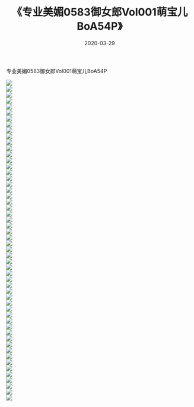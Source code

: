 ﻿---
layout: post
title:  《专业美媚0583御女郎Vol001萌宝儿BoA54P》
date:   2020-03-29
img: http://pic.660000.xyz/1:/性感/2020/专业美媚0583御女郎Vol001萌宝儿BoA54P/000.jpg
categories: [美女, 清纯, 唯美]
---

专业美媚0583御女郎Vol001萌宝儿BoA54P

  ![](http://pic.660000.xyz/1:/性感/2020/专业美媚0583御女郎Vol001萌宝儿BoA54P/001.jpg) <br> ![](http://pic.660000.xyz/1:/性感/2020/专业美媚0583御女郎Vol001萌宝儿BoA54P/002.jpg) <br> ![](http://pic.660000.xyz/1:/性感/2020/专业美媚0583御女郎Vol001萌宝儿BoA54P/003.jpg) <br> ![](http://pic.660000.xyz/1:/性感/2020/专业美媚0583御女郎Vol001萌宝儿BoA54P/004.jpg) <br> ![](http://pic.660000.xyz/1:/性感/2020/专业美媚0583御女郎Vol001萌宝儿BoA54P/005.jpg) <br> ![](http://pic.660000.xyz/1:/性感/2020/专业美媚0583御女郎Vol001萌宝儿BoA54P/006.jpg) <br> ![](http://pic.660000.xyz/1:/性感/2020/专业美媚0583御女郎Vol001萌宝儿BoA54P/007.jpg) <br> ![](http://pic.660000.xyz/1:/性感/2020/专业美媚0583御女郎Vol001萌宝儿BoA54P/008.jpg) <br> ![](http://pic.660000.xyz/1:/性感/2020/专业美媚0583御女郎Vol001萌宝儿BoA54P/009.jpg) <br> ![](http://pic.660000.xyz/1:/性感/2020/专业美媚0583御女郎Vol001萌宝儿BoA54P/010.jpg) <br> ![](http://pic.660000.xyz/1:/性感/2020/专业美媚0583御女郎Vol001萌宝儿BoA54P/011.jpg) <br> ![](http://pic.660000.xyz/1:/性感/2020/专业美媚0583御女郎Vol001萌宝儿BoA54P/012.jpg) <br> ![](http://pic.660000.xyz/1:/性感/2020/专业美媚0583御女郎Vol001萌宝儿BoA54P/013.jpg) <br> ![](http://pic.660000.xyz/1:/性感/2020/专业美媚0583御女郎Vol001萌宝儿BoA54P/014.jpg) <br> ![](http://pic.660000.xyz/1:/性感/2020/专业美媚0583御女郎Vol001萌宝儿BoA54P/015.jpg) <br> ![](http://pic.660000.xyz/1:/性感/2020/专业美媚0583御女郎Vol001萌宝儿BoA54P/016.jpg) <br> ![](http://pic.660000.xyz/1:/性感/2020/专业美媚0583御女郎Vol001萌宝儿BoA54P/017.jpg) <br> ![](http://pic.660000.xyz/1:/性感/2020/专业美媚0583御女郎Vol001萌宝儿BoA54P/018.jpg) <br> ![](http://pic.660000.xyz/1:/性感/2020/专业美媚0583御女郎Vol001萌宝儿BoA54P/019.jpg) <br> ![](http://pic.660000.xyz/1:/性感/2020/专业美媚0583御女郎Vol001萌宝儿BoA54P/020.jpg) <br> ![](http://pic.660000.xyz/1:/性感/2020/专业美媚0583御女郎Vol001萌宝儿BoA54P/021.jpg) <br> ![](http://pic.660000.xyz/1:/性感/2020/专业美媚0583御女郎Vol001萌宝儿BoA54P/022.jpg) <br> ![](http://pic.660000.xyz/1:/性感/2020/专业美媚0583御女郎Vol001萌宝儿BoA54P/023.jpg) <br> ![](http://pic.660000.xyz/1:/性感/2020/专业美媚0583御女郎Vol001萌宝儿BoA54P/024.jpg) <br> ![](http://pic.660000.xyz/1:/性感/2020/专业美媚0583御女郎Vol001萌宝儿BoA54P/025.jpg) <br> ![](http://pic.660000.xyz/1:/性感/2020/专业美媚0583御女郎Vol001萌宝儿BoA54P/026.jpg) <br> ![](http://pic.660000.xyz/1:/性感/2020/专业美媚0583御女郎Vol001萌宝儿BoA54P/027.jpg) <br> ![](http://pic.660000.xyz/1:/性感/2020/专业美媚0583御女郎Vol001萌宝儿BoA54P/028.jpg) <br> ![](http://pic.660000.xyz/1:/性感/2020/专业美媚0583御女郎Vol001萌宝儿BoA54P/029.jpg) <br> ![](http://pic.660000.xyz/1:/性感/2020/专业美媚0583御女郎Vol001萌宝儿BoA54P/030.jpg) <br> ![](http://pic.660000.xyz/1:/性感/2020/专业美媚0583御女郎Vol001萌宝儿BoA54P/031.jpg) <br> ![](http://pic.660000.xyz/1:/性感/2020/专业美媚0583御女郎Vol001萌宝儿BoA54P/032.jpg) <br> ![](http://pic.660000.xyz/1:/性感/2020/专业美媚0583御女郎Vol001萌宝儿BoA54P/033.jpg) <br> ![](http://pic.660000.xyz/1:/性感/2020/专业美媚0583御女郎Vol001萌宝儿BoA54P/034.jpg) <br> ![](http://pic.660000.xyz/1:/性感/2020/专业美媚0583御女郎Vol001萌宝儿BoA54P/035.jpg) <br> ![](http://pic.660000.xyz/1:/性感/2020/专业美媚0583御女郎Vol001萌宝儿BoA54P/036.jpg) <br> ![](http://pic.660000.xyz/1:/性感/2020/专业美媚0583御女郎Vol001萌宝儿BoA54P/037.jpg) <br> ![](http://pic.660000.xyz/1:/性感/2020/专业美媚0583御女郎Vol001萌宝儿BoA54P/038.jpg) <br> ![](http://pic.660000.xyz/1:/性感/2020/专业美媚0583御女郎Vol001萌宝儿BoA54P/039.jpg) <br> ![](http://pic.660000.xyz/1:/性感/2020/专业美媚0583御女郎Vol001萌宝儿BoA54P/040.jpg) <br> ![](http://pic.660000.xyz/1:/性感/2020/专业美媚0583御女郎Vol001萌宝儿BoA54P/041.jpg) <br> ![](http://pic.660000.xyz/1:/性感/2020/专业美媚0583御女郎Vol001萌宝儿BoA54P/042.jpg) <br> ![](http://pic.660000.xyz/1:/性感/2020/专业美媚0583御女郎Vol001萌宝儿BoA54P/043.jpg) <br> ![](http://pic.660000.xyz/1:/性感/2020/专业美媚0583御女郎Vol001萌宝儿BoA54P/044.jpg) <br> ![](http://pic.660000.xyz/1:/性感/2020/专业美媚0583御女郎Vol001萌宝儿BoA54P/045.jpg) <br> ![](http://pic.660000.xyz/1:/性感/2020/专业美媚0583御女郎Vol001萌宝儿BoA54P/046.jpg) <br> ![](http://pic.660000.xyz/1:/性感/2020/专业美媚0583御女郎Vol001萌宝儿BoA54P/047.jpg) <br> ![](http://pic.660000.xyz/1:/性感/2020/专业美媚0583御女郎Vol001萌宝儿BoA54P/048.jpg) <br> ![](http://pic.660000.xyz/1:/性感/2020/专业美媚0583御女郎Vol001萌宝儿BoA54P/049.jpg) <br> ![](http://pic.660000.xyz/1:/性感/2020/专业美媚0583御女郎Vol001萌宝儿BoA54P/050.jpg) <br> ![](http://pic.660000.xyz/1:/性感/2020/专业美媚0583御女郎Vol001萌宝儿BoA54P/051.jpg) <br> ![](http://pic.660000.xyz/1:/性感/2020/专业美媚0583御女郎Vol001萌宝儿BoA54P/052.jpg) <br> ![](http://pic.660000.xyz/1:/性感/2020/专业美媚0583御女郎Vol001萌宝儿BoA54P/053.jpg) <br> ![](http://pic.660000.xyz/1:/性感/2020/专业美媚0583御女郎Vol001萌宝儿BoA54P/054.jpg) <br>